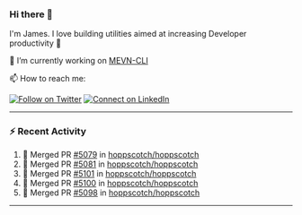 ### Hi there 👋

I'm James. I love building utilities aimed at increasing Developer productivity :raised_hands: 

🔭 I’m currently working on [MEVN-CLI](https://github.com/madlabsinc/mevn-cli)

📫 How to reach me:

[![Follow on Twitter](https://img.shields.io/badge/--twitter?label=Twitter&logo=Twitter&style=social)](https://twitter.com/james_madhacks) [![Connect on LinkedIn](https://img.shields.io/badge/--linkedin?label=LinkedIn&logo=LinkedIn&style=social)](https://www.linkedin.com/in/jamesgeorge007)

---

### :zap: Recent Activity

<!--START_SECTION:activity-->
1. 🎉 Merged PR [#5079](https://github.com/hoppscotch/hoppscotch/pull/5079) in [hoppscotch/hoppscotch](https://github.com/hoppscotch/hoppscotch)
2. 🎉 Merged PR [#5081](https://github.com/hoppscotch/hoppscotch/pull/5081) in [hoppscotch/hoppscotch](https://github.com/hoppscotch/hoppscotch)
3. 🎉 Merged PR [#5101](https://github.com/hoppscotch/hoppscotch/pull/5101) in [hoppscotch/hoppscotch](https://github.com/hoppscotch/hoppscotch)
4. 🎉 Merged PR [#5100](https://github.com/hoppscotch/hoppscotch/pull/5100) in [hoppscotch/hoppscotch](https://github.com/hoppscotch/hoppscotch)
5. 🎉 Merged PR [#5098](https://github.com/hoppscotch/hoppscotch/pull/5098) in [hoppscotch/hoppscotch](https://github.com/hoppscotch/hoppscotch)
<!--END_SECTION:activity-->

---

<!--
**jamesgeorge007/jamesgeorge007** is a ✨ _special_ ✨ repository because its `README.md` (this file) appears on your GitHub profile.

Here are some ideas to get you started:

- 🌱 I’m currently learning ...
- 👯 I’m looking to collaborate on ...
- 🤔 I’m looking for help with ...
- 💬 Ask me about ...
- 😄 Pronouns: ...
- ⚡ Fun fact: ...
-->
